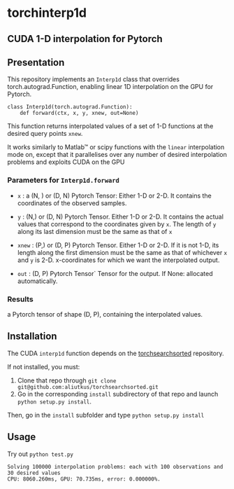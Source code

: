 # torchinterp1d
## CUDA 1-D interpolation for Pytorch

## Presentation

This repository implements an `Interp1d` class that overrides torch.autograd.Function, enabling
linear 1D interpolation on the GPU for Pytorch.

```
class Interp1d(torch.autograd.Function):
    def forward(ctx, x, y, xnew, out=None)
```

This function returns interpolated values of a set of 1-D functions at the desired query points `xnew`.

It works similarly to Matlab™ or scipy functions with
the `linear` interpolation mode on, except that it parallelises over any number of desired interpolation problems and exploits CUDA on the GPU

### Parameters for `Interp1d.forward`

* `x` : a (N, ) or (D, N) Pytorch Tensor:
Either 1-D or 2-D. It contains the coordinates of the observed samples.

* `y` : (N,) or (D, N) Pytorch Tensor.
Either 1-D or 2-D. It contains the actual values that correspond to the coordinates given by `x`.
The length of `y` along its last dimension must be the same as that of `x`

* `xnew` : (P,) or (D, P) Pytorch Tensor.
Either 1-D or 2-D. If it is not 1-D, its length along the first dimension must be the same as that of whichever `x` and `y` is 2-D. x-coordinates for which we want the interpolated output.

* `out` : (D, P) Pytorch Tensor`
        Tensor for the output. If None: allocated automatically.
        
### Results

a Pytorch tensor of shape (D, P), containing the interpolated values.

## Installation

The CUDA `interp1d` function depends on the [torchsearchsorted](https://github.com/aliutkus/torchsearchsorted) repository.

If not installed, you must:
1. Clone that repo through `git clone git@github.com:aliutkus/torchsearchsorted.git`
2. Go in the corresponding `install` subdirectory of that repo and launch `python setup.py install`.


Then, go in the `install` subfolder and type `python setup.py install`

## Usage

Try out `python test.py`
```
Solving 100000 interpolation problems: each with 100 observations and 30 desired values
CPU: 8060.260ms, GPU: 70.735ms, error: 0.000000%.
```
